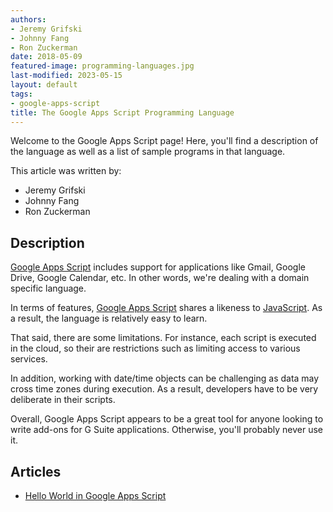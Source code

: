 ```yaml
---
authors:
- Jeremy Grifski
- Johnny Fang
- Ron Zuckerman
date: 2018-05-09
featured-image: programming-languages.jpg
last-modified: 2023-05-15
layout: default
tags:
- google-apps-script
title: The Google Apps Script Programming Language
---
```


Welcome to the Google Apps Script page! Here, you'll find a description of the language as well as a list of sample programs in that language.

This article was written by:

- Jeremy Grifski
- Johnny Fang
- Ron Zuckerman

## Description

[Google Apps Script][1] includes support for applications like Gmail, Google Drive,
Google Calendar, etc. In other words, we're dealing with a domain specific language.

In terms of features, [Google Apps Script][1] shares a likeness to [JavaScript][2].
As a result, the language is relatively easy to learn.

That said, there are some limitations. For instance, each script is executed in
the cloud, so their are restrictions such as limiting access to various services.

In addition, working with date/time objects can be challenging as data may cross
time zones during execution. As a result, developers have to be very deliberate
in their scripts.

Overall, Google Apps Script appears to be a great tool for anyone looking to
write add-ons for G Suite applications. Otherwise, you'll probably never use it.

[1]: https://en.wikipedia.org/wiki/Google_Apps_Script
[2]: https://en.wikipedia.org/wiki/JavaScript


## Articles

- [Hello World in Google Apps Script](https://sampleprograms.io/projects/hello-world/google-apps-script)